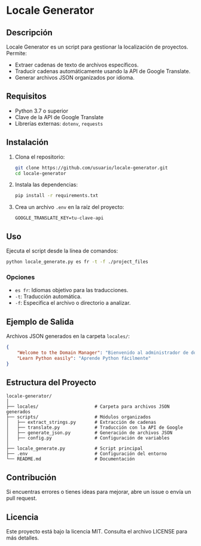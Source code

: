 # Locale Generator

## Descripción
Locale Generator es un script para gestionar la localización de proyectos. Permite:
- Extraer cadenas de texto de archivos específicos.
- Traducir cadenas automáticamente usando la API de Google Translate.
- Generar archivos JSON organizados por idioma.

## Requisitos
- Python 3.7 o superior
- Clave de la API de Google Translate
- Librerías externas: `dotenv`, `requests`

## Instalación
1. Clona el repositorio:
   ```bash
   git clone https://github.com/usuario/locale-generator.git
   cd locale-generator
   ```

2. Instala las dependencias:
   ```bash
   pip install -r requirements.txt
   ```

3. Crea un archivo `.env` en la raíz del proyecto:
   ```env
   GOOGLE_TRANSLATE_KEY=tu-clave-api
   ```

## Uso
Ejecuta el script desde la línea de comandos:
```bash
python locale_generate.py es fr -t -f ./project_files
```

### Opciones
- `es fr`: Idiomas objetivo para las traducciones.
- `-t`: Traducción automática.
- `-f`: Especifica el archivo o directorio a analizar.

## Ejemplo de Salida
Archivos JSON generados en la carpeta `locales/`:
```json
{
    "Welcome to the Domain Manager": "Bienvenido al administrador de dominio",
    "Learn Python easily": "Aprende Python fácilmente"
}
```

## Estructura del Proyecto
```
locale-generator/
│
├── locales/                     # Carpeta para archivos JSON generados
├── scripts/                     # Módulos organizados
│   ├── extract_strings.py       # Extracción de cadenas
│   ├── translate.py             # Traducción con la API de Google
│   ├── generate_json.py         # Generación de archivos JSON
│   ├── config.py                # Configuración de variables
│
├── locale_generate.py           # Script principal
├── .env                         # Configuración del entorno
└── README.md                    # Documentación
```

## Contribución
Si encuentras errores o tienes ideas para mejorar, abre un issue o envía un pull request.

## Licencia
Este proyecto está bajo la licencia MIT. Consulta el archivo LICENSE para más detalles.

